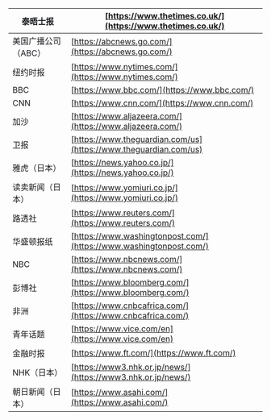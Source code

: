 | <font style="color:rgb(25, 27, 31);">泰晤士报</font>        | [https://www.thetimes.co.uk/](https://www.thetimes.co.uk/)         |
| ------------------------------------------------------- | ------------------------------------------------------------------ |
| <font style="color:rgb(25, 27, 31);">美国广播公司（ABC）</font> | [https://abcnews.go.com/](https://abcnews.go.com/)                 |
| 纽约时报                                                    | [https://www.nytimes.com/](https://www.nytimes.com/)               |
| BBC                                                     | [https://www.bbc.com/](https://www.bbc.com/)                       |
| CNN                                                     | [https://www.cnn.com/](https://www.cnn.com/)                       |
| 加沙                                                      | [https://www.aljazeera.com/](https://www.aljazeera.com/)           |
| <font style="color:rgb(25, 27, 31);">卫报</font>          | [https://www.theguardian.com/us](https://www.theguardian.com/us)   |
| 雅虎（日本）                                                  | [https://news.yahoo.co.jp/](https://news.yahoo.co.jp/)             |
| 读卖新闻（日本）                                                | [https://www.yomiuri.co.jp/](https://www.yomiuri.co.jp/)           |
| 路透社                                                     | [https://www.reuters.com/](https://www.reuters.com/)               |
| 华盛顿报纸                                                   | [https://www.washingtonpost.com/](https://www.washingtonpost.com/) |
| NBC                                                     | [https://www.nbcnews.com/](https://www.nbcnews.com/)               |
| 彭博社                                                     | [https://www.bloomberg.com/](https://www.bloomberg.com/)           |
| 非洲                                                      | [https://www.cnbcafrica.com/](https://www.cnbcafrica.com/)         |
| 青年话题                                                    | [https://www.vice.com/en](https://www.vice.com/en)                 |
| 金融时报                                                    | [https://www.ft.com/](https://www.ft.com/)                         |
| NHK（日本）                                                 | [https://www3.nhk.or.jp/news/](https://www3.nhk.or.jp/news/)       |
| 朝日新闻（日本）                                                | [https://www.asahi.com/](https://www.asahi.com/)                   |


